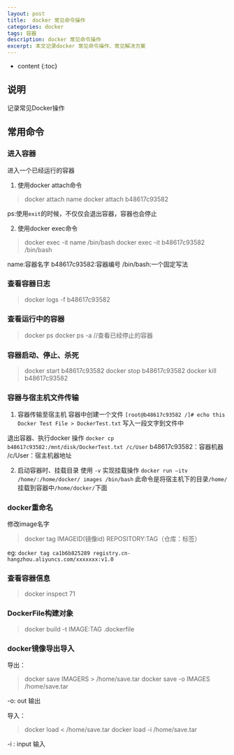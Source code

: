 ```yaml
---
layout: post
title:  docker 常见命令操作
categories: docker
tags: 容器
description: docker 常见命令操作
excerpt: 本文记录docker 常见命令操作、常见解决方案
---
```


* content
{:toc}

## 说明
  记录常见Docker操作
## 常用命令
### 进入容器
进入一个已经运行的容器
1. 使用docker attach命令
> docker attach name
> docker attach b48617c93582

ps:使用`exit`的时候，不仅仅会退出容器，容器也会停止

2. 使用docker exec命令
> docker exec -it name /bin/bash
> docker exec -it b48617c93582 /bin/bash  

name:容器名字
b48617c93582:容器编号
/bin/bash:一个固定写法

### 查看容器日志
> docker logs -f b48617c93582

### 查看运行中的容器
> docker ps
> docker ps -a //查看已经停止的容器

### 容器启动、停止、杀死
> docker start b48617c93582
> docker stop b48617c93582
> docker kill b48617c93582

### 容器与宿主机文件传输
1. 容器传输至宿主机
容器中创建一个文件
`[root@b48617c93582 /]# echo this Docker Test File > DockerTest.txt`
写入一段文字到文件中

 退出容器、执行docker 操作
`docker cp b48617c93582:/mnt/disk/DockerTest.txt /c/User`
b48617c93582：容器机器
/c/User：宿主机器地址

2. 启动容器时、挂载目录
使用 `-v` 实现挂载操作
`docker run –itv /home/:/home/docker/ images /bin/bash`
此命令是将宿主机下的目录`/home/`挂载到容器中`/home/docker/`下面

### docker重命名
修改image名字
> docker tag IMAGEID(镜像id) REPOSITORY:TAG（仓库：标签）

eg: `docker tag ca1b6b825289 registry.cn-hangzhou.aliyuncs.com/xxxxxxx:v1.0`

### 查看容器信息
> docker inspect 71

### DockerFile构建对象
> docker build -t IMAGE:TAG .dockerfile

### docker镜像导出导入
导出：
> docker save IMAGERS > /home/save.tar
> docker save -o IMAGES /home/save.tar

-o: out 输出

导入：
> docker load < /home/save.tar
> docker load -i /home/save.tar

-i : input 输入
